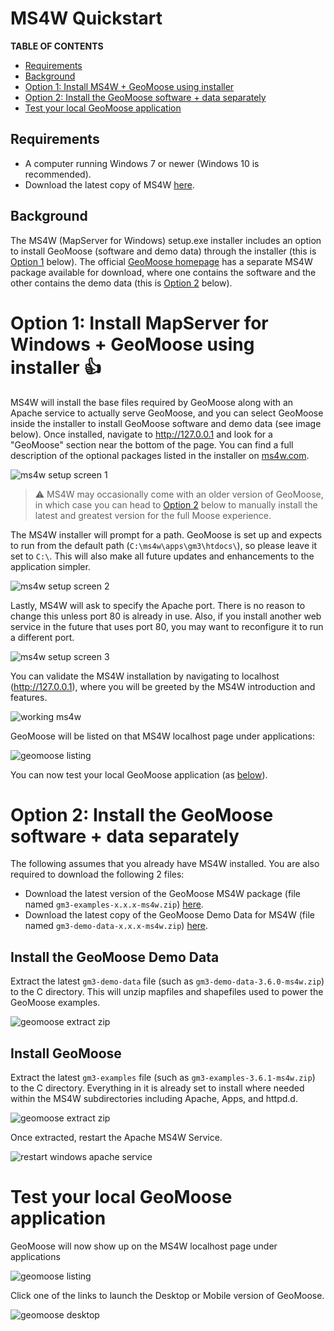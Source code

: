 # MS4W Quickstart

**TABLE OF CONTENTS**
* [Requirements](#requirements)
* [Background](#background)
* [Option 1: Install MS4W + GeoMoose using installer](#option-1-install-mapserver-for-windows--geomoose-using-installer-1)
* [Option 2: Install the GeoMoose software + data separately](#option-2-install-the-geomoose-software--data-separately)
* [Test your local GeoMoose application](#test-your-local-geomoose-application)

## Requirements

 * A computer running Windows 7 or newer (Windows 10 is recommended).
 * Download the latest copy of MS4W [here](https://ms4w.com).

## Background

The MS4W (MapServer for Windows) setup.exe installer includes an option to install GeoMoose (software and
demo data) through the installer (this is [Option 1](#option-1-install-mapserver-for-windows--geomoose-using-installer-1) below).  The official [GeoMoose homepage](https://www.geomoose.org/download.html) 
has a separate MS4W package available for download, where one contains the software and the other contains 
the demo data (this is [Option 2](#option-2-install-the-geomoose-software--data-separately) below). 

# Option 1: Install MapServer for Windows + GeoMoose using installer :+1:

MS4W will install the base files required by GeoMoose along with an Apache service to actually serve GeoMoose, and
you can select GeoMoose inside the installer to install GeoMoose software and demo data (see image below). 
Once installed, navigate to http://127.0.0.1 and look for a "GeoMoose" section near the bottom of the page.
You can find a full description of the optional packages listed in the installer on [ms4w.com](https://www.geomoose.org/download.html).

![ms4w setup screen 1](ms4w-setup-1.png)

> :warning: MS4W may occasionally come with an older version of GeoMoose, in which case you can head to [Option 2](#option-2-install-the-geomoose-software--data-separately) below to manually 
install the latest and greatest version for the full Moose experience.

The MS4W installer will prompt for a path. GeoMoose is set up and expects to run from the default path (`C:\ms4w\apps\gm3\htdocs\`), 
so please leave it set to `C:\`.  This will also make all future updates and enhancements to the 
application simpler.

![ms4w setup screen 2](ms4w-setup-2.png)

Lastly, MS4W will ask to specify the Apache port. There is no reason to change this unless port 80 is 
already in use. Also, if you install another web service in the future that uses port 80, you may want 
to reconfigure it to run a different port.

![ms4w setup screen 3](ms4w-setup-3.png)

You can validate the MS4W installation by navigating to localhost (http://127.0.0.1), where you will 
be greeted by the MS4W introduction and features.

![working ms4w](ms4w-success.png)

GeoMoose will be listed on that MS4W localhost page under applications:

![geomoose listing](geomoose-success-1.png)

You can now test your local GeoMoose application (as [below](#test-your-local-geomoose-application)).

# Option 2: Install the GeoMoose software + data separately

The following assumes that you already have MS4W installed.  You are also required to download 
the following 2 files:

 * Download the latest version of the GeoMoose MS4W package (file named `gm3-examples-x.x.x-ms4w.zip`) [here](https://www.geomoose.org/download.html).
 * Download the latest copy of the GeoMoose Demo Data for MS4W (file named `gm3-demo-data-x.x.x-ms4w.zip`) [here](https://www.geomoose.org/download.html).

## Install the GeoMoose Demo Data

Extract the latest `gm3-demo-data` file (such as `gm3-demo-data-3.6.0-ms4w.zip`) to the C directory. 
This will unzip mapfiles and shapefiles used to power the GeoMoose examples.

![geomoose extract zip](geomoose-setup-1.png)

## Install GeoMoose

Extract the latest `gm3-examples` file (such as `gm3-examples-3.6.1-ms4w.zip`) to the C directory. 
Everything in it is already set to install where needed within the MS4W subdirectories including 
Apache, Apps, and httpd.d.

![geomoose extract zip](geomoose-setup-1.png)

Once extracted, restart the Apache MS4W Service.

![restart windows apache service](geomoose-setup-2.png)

# Test your local GeoMoose application

GeoMoose will now show up on the MS4W localhost page under applications

![geomoose listing](geomoose-success-1.png)

Click one of the links to launch the Desktop or Mobile version of GeoMoose.

![geomoose desktop](geomoose-success-2.png)



